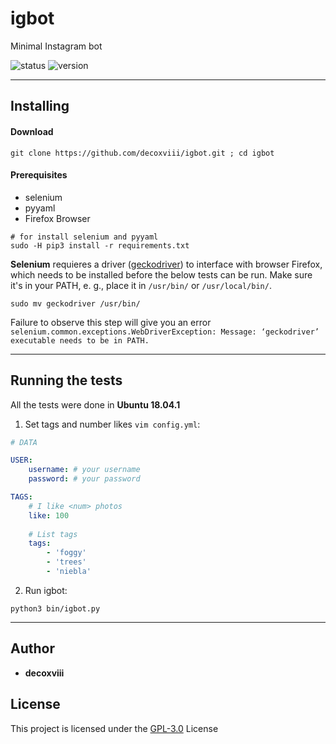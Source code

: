 # igbot
Minimal Instagram bot

![status](https://img.shields.io/badge/status-stagnant-red.svg?style=flat-square) 
![version](https://img.shields.io/badge/version-31.01.19-lightgrey.svg?style=flat-square)

---
## Installing
#### Download
```
git clone https://github.com/decoxviii/igbot.git ; cd igbot
```

#### Prerequisites
+ selenium
+ pyyaml
+ Firefox Browser

```
# for install selenium and pyyaml
sudo -H pip3 install -r requirements.txt
```

**Selenium** requieres a driver ([geckodriver](https://github.com/mozilla/geckodriver/releases)) to interface with browser Firefox, which needs to be installed before the below tests can be run. Make sure it's in your PATH, e. g., place it in `/usr/bin/` or `/usr/local/bin/`.

```
sudo mv geckodriver /usr/bin/
```

Failure to observe this step will give you an error `selenium.common.exceptions.WebDriverException: Message: ‘geckodriver’ executable needs to be in PATH.`

---
## Running the tests
All the tests were done in **Ubuntu 18.04.1**

1. Set tags and number likes `vim config.yml`:

```yml
# DATA

USER:
    username: # your username
    password: # your password

TAGS:
    # I like <num> photos
    like: 100
    
    # List tags
    tags:
        - 'foggy'
        - 'trees'
        - 'niebla'
```
2. Run igbot:
```
python3 bin/igbot.py
```
---
## Author
 + **decoxviii** 

## License
This project is licensed under the [GPL-3.0](https://github.com/decoxviii/igbot/blob/master/LICENSE) License

